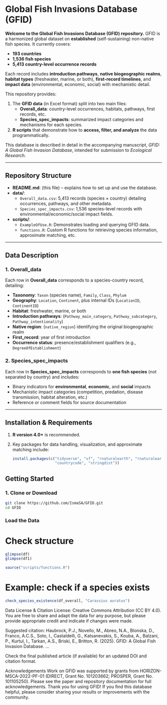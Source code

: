 # Global Fish Invasions Database (GFID)

**Welcome to the Global Fish Invasions Database (GFID) repository.** GFID is a harmonized global dataset on **established** (self-sustaining) non-native fish species. It currently covers:

- **193 countries**  
- **1,536 fish species**  
- **5,413 country-level occurrence records**  

Each record includes **introduction pathways**, **native biogeographic realms**, **habitat types** (freshwater, marine, or both), **first-record timelines**, and **impact data** (environmental, economic, social) with mechanistic detail.

This repository provides:

1. The **GFID data** (in Excel format) split into two main files:
   - **Overall_data**: country-level occurrences, habitats, pathways, first records, etc.
   - **Species_spec_impacts**: summarized impact categories and mechanisms for each species.
2. **R scripts** that demonstrate how to **access, filter, and analyze** the data programmatically.


This database is described in detail in the accompanying manuscript, _GFID: A Global Fish Invasion Database_, intended for submission to *Ecological Research*.

---

## Repository Structure

- **README.md**: (this file) – explains how to set up and use the database.
- **data/**:
  - `Overall_data.csv`: 5,413 records (species × country) detailing occurrences, pathways, and other metadata.
  - `Species_spec_impacts.csv`: 1,536 species-level records with environmental/economic/social impact fields.
- **scripts/**:
  - `ExampleOfUse.R`: Demonstrates loading and querying GFID data.
  - `functions.R`: Custom R functions for retrieving species information, approximate matching, etc.

---

## Data Description

### 1. Overall_data

Each row in **Overall_data** corresponds to a species-country record, detailing:

- **Taxonomy**: `Taxon` (species name), `Family`, `Class`, `Phylum`
- **Geography**: `Location`, `Continent`, plus internal IDs (`LocationID`, `ContinentID`)
- **Habitat**: freshwater, marine, or both
- **Introduction pathways**: (`Pathway_main_category`, `Pathway_subcategory`, `Pathway_intentionality`)
- **Native region**: (`native_region`) identifying the original biogeographic realm
- **First_record**: year of first introduction
- **Occurrence status**: presence/establishment qualifiers (e.g., `DegreeOfEstablishment`)

### 2. Species_spec_impacts

Each row in **Species_spec_impacts** corresponds to **one fish species** (not separated by country) and includes:

- Binary indicators for **environmental**, **economic**, and **social** impacts
- Mechanistic impact categories (competition, predation, disease transmission, habitat alteration, etc.)
- Reference or comment fields for source documentation

---

## Installation & Requirements

1. **R version 4.0+** is recommended.
2. Key packages for data handling, visualization, and approximate matching include:

   ```r
   install.packages(c("tidyverse", "sf", "rnaturalearth", "rnaturalearthdata",
                      "countrycode", "stringdist"))

## Getting Started

### 1. Clone or Download

```bash
git clone https://github.com/IsmaSA/GFID.git
cd GFID
```

### Load the Data

# Check structure
```r
glimpse(df)
glimpse(df1)

 ```

```r
source("scripts/functions.R")
```

# Example: check if a species exists
```r
check_species_existence(df_overall, "Carassius auratus")
```

Data License & Citation
License: Creative Commons Attribution (CC BY 4.0). You are free to share and adapt the data for any purpose, but please provide appropriate credit and indicate if changes were made.

Suggested citation:
Haubrock, P.J., Novello, M., Abreo, N.A., Blonska, D., Franco, A.C.S., Soto, I., Castaldelli, G., Katsanevakis, S., Kouba, A., Balzani, P., Kurtul, I., Tarkan, A.S., Briski, E., Britton, R. (2025). GFID: A Global Fish Invasion Database. ...

Check the final published article (if available) for an updated DOI and citation format.

Acknowledgements
Work on GFID was supported by grants from HORIZON-MSCA-2022-PF-01 (DIRECT, Grant No. 101203662; PROSPER, Grant No. 101105250). Please see the paper and repository documentation for full acknowledgements.
Thank you for using GFID! If you find this database helpful, please consider sharing your results or improvements with the community.

